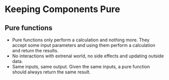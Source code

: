 # Keeping Components Pure


## Pure functions

- Pure functions only perform a calculation and nothing more. They accept some input parameters and using them perform a calculation and return the results.
- No interactions with extrenal world, no side effects and updating outside data.
- Same inputs, same output. Given the same inputs, a pure function should always return the same result.
